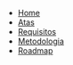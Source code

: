 <!-- docs/_sidebar.md -->

<a href="/#/">
    <div class="sidebar-logo"></div>
</a>

- [Home](/_docs/home.md)
- [Atas](/_docs/atas/listareunioes.md)
- [Requisitos](/_docs/requisitos/listarequisitos.md)
- [Metodologia](/_docs/metodologia/metodologia.md)
- [Roadmap](/_docs/roadmap/roadmap.md)